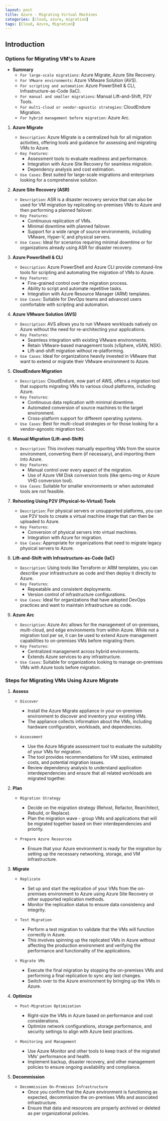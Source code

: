 ```yaml
---
layout: post
title: Azure - Migrating Virtual Machines
categories: [cloud, azure, migration]
tags: [Cloud, Azure, Migration]
---
```



## Introduction

### Options for Migrating VM's to Azure

- **Summary**
    + `For large-scale migrations`: Azure Migrate, Azure Site Recovery.
    + `For VMware environments`: Azure VMware Solution (AVS).
    + `For scripting and automation`: Azure PowerShell & CLI, Infrastructure-as-Code (IaC).
    + `For manual and smaller migrations`: Manual Lift-and-Shift, P2V Tools.
    + `For multi-cloud or vendor-agnostic strategies`: CloudEndure Migration.
    + `For hybrid management before migration`: Azure Arc.


1. **Azure Migrate**
    - `Description`: Azure Migrate is a centralized hub for all migration activities, offering tools and guidance for assessing and migrating VMs to Azure.
    - `Key Features`:
        + Assessment tools to evaluate readiness and performance.
        + Integration with Azure Site Recovery for seamless migration.
        + Dependency analysis and cost estimation.
    - `Use Cases`: Best suited for large-scale migrations and enterprises looking for a comprehensive solution.

2. **Azure Site Recovery (ASR)**
    - `Description`: ASR is a disaster recovery service that can also be used for VM migration by replicating on-premises VMs to Azure and then performing a planned failover.
    - `Key Features`:
        + Continuous replication of VMs.
        + Minimal downtime with planned failover.
        + Support for a wide range of source environments, including VMware, Hyper-V, and physical servers.
    - `Use Cases`: Ideal for scenarios requiring minimal downtime or for organizations already using ASR for disaster recovery.

3. **Azure PowerShell & CLI**
    - `Description`: Azure PowerShell and Azure CLI provide command-line tools for scripting and automating the migration of VMs to Azure.
    - `Key Features`:
        + Fine-grained control over the migration process.
        + Ability to script and automate repetitive tasks.
        + Integration with Azure Resource Manager (ARM) templates.
    - `Use Cases`: Suitable for DevOps teams and advanced users comfortable with scripting and automation.

4. **Azure VMware Solution (AVS)**
    - `Description`: AVS allows you to run VMware workloads natively on Azure without the need for re-architecting your applications.
    - `Key Features`:
        + Seamless integration with existing VMware environments.
        + Retain VMware-based management tools (vSphere, vSAN, NSX).
        + Lift-and-shift migration without re-platforming.
    - `Use Cases`: Ideal for organizations heavily invested in VMware that want to extend or migrate their VMware environment to Azure.

5. **CloudEndure Migration**
    - `Description`: CloudEndure, now part of AWS, offers a migration tool that supports migrating VMs to various cloud platforms, including Azure.
    - `Key Features`:
        + Continuous data replication with minimal downtime.
        + Automated conversion of source machines to the target environment.
        + Cross-platform support for different operating systems.
    - `Use Cases`: Best for multi-cloud strategies or for those looking for a vendor-agnostic migration tool.

6. **Manual Migration (Lift-and-Shift)**
    - `Description`: This involves manually exporting VMs from the source environment, converting them (if necessary), and importing them into Azure.
    - `Key Features`:
        + Manual control over every aspect of the migration.
        + Use of Azure VM Disk conversion tools (like qemu-img or Azure VHD conversion tool).
    - `Use Cases`: Suitable for smaller environments or when automated tools are not feasible.

7. **Rehosting Using P2V (Physical-to-Virtual) Tools**
    - `Description`: For physical servers or unsupported platforms, you can use P2V tools to create a virtual machine image that can then be uploaded to Azure.
    - `Key Features`:
        + Conversion of physical servers into virtual machines.
        + Integration with Azure for migration.
    - `Use Cases`: Appropriate for organizations that need to migrate legacy physical servers to Azure.

8. **Lift-and-Shift with Infrastructure-as-Code (IaC)**
    - `Description`: Using tools like Terraform or ARM templates, you can describe your infrastructure as code and then deploy it directly to Azure.
    - `Key Features`:
        + Repeatable and consistent deployments.
        + Version control of infrastructure configurations.
    - `Use Cases`: Ideal for organizations that have adopted DevOps practices and want to maintain infrastructure as code.

9. **Azure Arc**
    - `Description`: Azure Arc allows for the management of on-premises, multi-cloud, and edge environments from within Azure. While not a migration tool per se, it can be used to extend Azure management capabilities to on-premises VMs before migrating them.
    - `Key Features`:
        + Centralized management across hybrid environments.
        + Extends Azure services to any infrastructure.
    - `Use Cases`: Suitable for organizations looking to manage on-premises VMs with Azure tools before migration.


### Steps for Migrating VMs Using Azure Migrate

1. **Assess**
    - `Discover`
        + Install the Azure Migrate appliance in your on-premises environment to discover and inventory your existing VMs.
        + The appliance collects information about the VMs, including hardware configuration, workloads, and dependencies.

    - `Assessment`
        + Use the Azure Migrate assessment tool to evaluate the suitability of your VMs for migration.
        + The tool provides recommendations for VM sizes, estimated costs, and potential migration issues.
        + Review dependency analysis to understand application interdependencies and ensure that all related workloads are migrated together.

2. **Plan**
    - `Migration Strategy`
        + Decide on the migration strategy (Rehost, Refactor, Rearchitect, Rebuild, or Replace).
        + Plan the migration wave - group VMs and applications that will be migrated together based on their interdependencies and priority.

    - `Prepare Azure Resources`
        + Ensure that your Azure environment is ready for the migration by setting up the necessary networking, storage, and VM infrastructure.

3. **Migrate**
    - `Replicate`
        + Set up and start the replication of your VMs from the on-premises environment to Azure using Azure Site Recovery or other supported replication methods.
        + Monitor the replication status to ensure data consistency and integrity.

    - `Test Migration`
        + Perform a test migration to validate that the VMs will function correctly in Azure.
        + This involves spinning up the replicated VMs in Azure without affecting the production environment and verifying the performance and functionality of the applications.

    - `Migrate VMs`
        + Execute the final migration by stopping the on-premises VMs and performing a final replication to sync any last changes.
        + Switch over to the Azure environment by bringing up the VMs in Azure.

4. **Optimize**
    - `Post-Migration Optimization`
        + Right-size the VMs in Azure based on performance and cost considerations.
        + Optimize network configurations, storage performance, and security settings to align with Azure best practices.

    - `Monitoring and Management`
        + Use Azure Monitor and other tools to keep track of the migrated VMs' performance and health.
        + Implement backup, disaster recovery, and other management policies to ensure ongoing availability and compliance.

5. **Decommission**
    - `Decommission On-Premises Infrastructure`
        + Once you confirm that the Azure environment is functioning as expected, decommission the on-premises VMs and associated infrastructure.
        + Ensure that data and resources are properly archived or deleted as per organizational policies.





